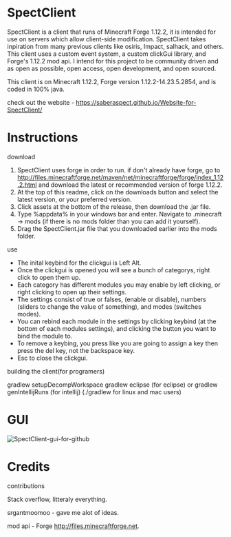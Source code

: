# SpectClient
SpectClient is a client that runs of Minecraft Forge 1.12.2, it is intended for use on servers which allow client-side modification. SpectClient takes inpiration from many previous clients like osiris, Impact, salhack, and others. This client uses a custom event system, a custom clickGui library, and Forge's 1.12.2 mod api. I intend for this project to be community driven and as open as possible, open access, open development, and open sourced.

This client is on Minecraft 1.12.2, Forge version 1.12.2-14.23.5.2854, and is coded in 100% java.

check out the website - https://saberaspect.github.io/Website-for-SpectClient/



# Instructions
 download

1. SpectClient uses forge in order to run. if don't already have forge, go to http://files.minecraftforge.net/maven/net/minecraftforge/forge/index_1.12.2.html and download the latest or recommended version of forge 1.12.2.
2. At the top of this readme, click on the downloads button and select the latest version, or your preferred version.
3. Click assets at the bottom of the release, then download the .jar file.
4. Type %appdata% in your windows bar and enter. Navigate to .minecraft -> mods (if there is no mods folder than you can add it yourself).
5. Drag the SpectClient.jar file that you downloaded earlier into the mods folder.

use

* The inital keybind for the clickgui is Left Alt.
* Once the clickgui is opened you will see a bunch of categorys, right click to open them up.
* Each category has different modules you may enable by left clicking, or right clicking to open up their settings.
* The settings consist of true or falses, (enable or disable), numbers (sliders to change the value of something), and modes (switches modes).
* You can rebind each module in the settings by clicking keybind (at the bottom of each modules settings), and clicking the button you want to bind the module to.
* To remove a keybing, you press like you are going to assign a key then press the del key, not the backspace key.
* Esc to close the clickgui.

building the client(for programers)

gradlew setupDecompWorkspace
gradlew eclipse (for eclipse) or gradlew genIntellijRuns (for intellij)
(./gradlew for linux and mac users)


# GUI
![SpectClient-gui-for-github](https://user-images.githubusercontent.com/74943836/113787548-3e42d800-9709-11eb-806d-62c5bff2cf89.png)




# Credits

contributions

Stack overflow, litteraly everything.

srgantmoomoo - gave me alot of ideas.

mod api - Forge http://files.minecraftforge.net.
